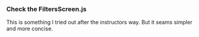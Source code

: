 ### Check the FiltersScreen.js
This is something I tried out after the instructors way. But it seams simpler and more
concise.
